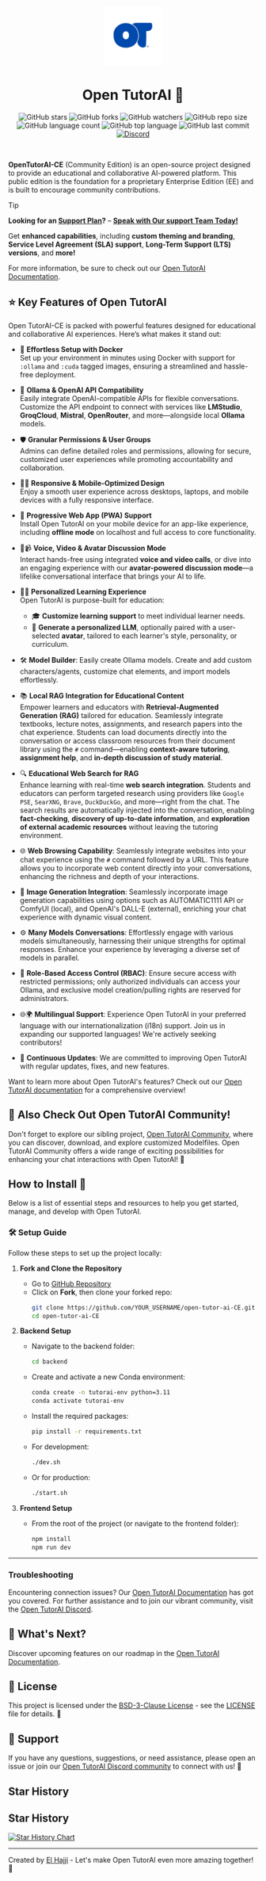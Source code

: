 <div align="center">
<br/>
<img src="static/static/splash.png" width="120px" alt="">
<br/>

# Open TutorAI 👋

![GitHub stars](https://img.shields.io/github/stars/R2D-dev/open-tutor-ai-CE?style=social)
![GitHub forks](https://img.shields.io/github/forks/R2D-dev/open-tutor-ai-CE?style=social)
![GitHub watchers](https://img.shields.io/github/watchers/R2D-dev/open-tutor-ai-CE?style=social)
![GitHub repo size](https://img.shields.io/github/repo-size/R2D-dev/open-tutor-ai-CE)
![GitHub language count](https://img.shields.io/github/languages/count/R2D-dev/open-tutor-ai-CE)
![GitHub top language](https://img.shields.io/github/languages/top/R2D-dev/open-tutor-ai-CE)
![GitHub last commit](https://img.shields.io/github/last-commit/R2D-dev/open-tutor-ai-CE)
[![Discord](https://img.shields.io/badge/Discord-Open_TutorAI-blue?logo=discord&logoColor=white)](https://discord.gg/BTQtE2deEm)

</div>
<br>
<div align="left">

**OpenTutorAI-CE** (Community Edition) is an open-source project designed to provide an educational and collaborative AI-powered platform. This public edition is the foundation for a proprietary Enterprise Edition (EE) and is built to encourage community contributions.

> [!TIP]  
> **Looking for an [Support Plan](https://opentutorai.com)?** – **[Speak with Our support Team Today!](mailto:opentutorai@gmail.com)**
>
> Get **enhanced capabilities**, including **custom theming and branding**, **Service Level Agreement (SLA) support**, **Long-Term Support (LTS) versions**, and **more!**

For more information, be sure to check out our [Open TutorAI Documentation](https://opentutorai.com/docs/intro).

## ⭐ Key Features of Open TutorAI

Open TutorAI-CE is packed with powerful features designed for educational and collaborative AI experiences. Here’s what makes it stand out:

- 🚀 **Effortless Setup with Docker**  
  Set up your environment in minutes using Docker with support for `:ollama` and `:cuda` tagged images, ensuring a streamlined and hassle-free deployment.

- 🤖 **Ollama & OpenAI API Compatibility**  
  Easily integrate OpenAI-compatible APIs for flexible conversations. Customize the API endpoint to connect with services like **LMStudio**, **GroqCloud**, **Mistral**, **OpenRouter**, and more—alongside local **Ollama** models.

- 🛡️ **Granular Permissions & User Groups**  
  Admins can define detailed roles and permissions, allowing for secure, customized user experiences while promoting accountability and collaboration.

- 🧑‍💻 **Responsive & Mobile-Optimized Design**  
  Enjoy a smooth user experience across desktops, laptops, and mobile devices with a fully responsive interface.

- 📱 **Progressive Web App (PWA) Support**  
  Install Open TutorAI on your mobile device for an app-like experience, including **offline mode** on localhost and full access to core functionality.

- 🎤📹 **Voice, Video & Avatar Discussion Mode**  
  Interact hands-free using integrated **voice and video calls**, or dive into an engaging experience with our **avatar-powered discussion mode**—a lifelike conversational interface that brings your AI to life.

- 🧑‍🏫 **Personalized Learning Experience**  
  Open TutorAI is purpose-built for education:  
  - 🎓 **Customize learning support** to meet individual learner needs.  
  - 🧠 **Generate a personalized LLM**, optionally paired with a user-selected **avatar**, tailored to each learner's style, personality, or curriculum.

- 🛠️ **Model Builder**: Easily create Ollama models. Create and add custom characters/agents, customize chat elements, and import models effortlessly.

- 📚 **Local RAG Integration for Educational Content**  
  Empower learners and educators with **Retrieval-Augmented Generation (RAG)** tailored for education. Seamlessly integrate textbooks, lecture notes, assignments, and research papers into the chat experience. Students can load documents directly into the conversation or access classroom resources from their document library using the `#` command—enabling **context-aware tutoring**, **assignment help**, and **in-depth discussion of study material**.
  
- 🔍 **Educational Web Search for RAG**  
  Enhance learning with real-time **web search integration**. Students and educators can perform targeted research using providers like `Google PSE`, `SearXNG`, `Brave`, `DuckDuckGo`, and more—right from the chat. The search results are automatically injected into the conversation, enabling **fact-checking**, **discovery of up-to-date information**, and **exploration of external academic resources** without leaving the tutoring environment.

- 🌐 **Web Browsing Capability**: Seamlessly integrate websites into your chat experience using the `#` command followed by a URL. This feature allows you to incorporate web content directly into your conversations, enhancing the richness and depth of your interactions.

- 🎨 **Image Generation Integration**: Seamlessly incorporate image generation capabilities using options such as AUTOMATIC1111 API or ComfyUI (local), and OpenAI's DALL-E (external), enriching your chat experience with dynamic visual content.

- ⚙️ **Many Models Conversations**: Effortlessly engage with various models simultaneously, harnessing their unique strengths for optimal responses. Enhance your experience by leveraging a diverse set of models in parallel.

- 🔐 **Role-Based Access Control (RBAC)**: Ensure secure access with restricted permissions; only authorized individuals can access your Ollama, and exclusive model creation/pulling rights are reserved for administrators.

- 🌐🌍 **Multilingual Support**: Experience Open TutorAI in your preferred language with our internationalization (i18n) support. Join us in expanding our supported languages! We're actively seeking contributors!

- 🌟 **Continuous Updates**: We are committed to improving Open TutorAI with regular updates, fixes, and new features.

Want to learn more about Open TutorAI's features? Check out our [Open TutorAI documentation](https://opentutorai.com/docs/intro) for a comprehensive overview!

## 🔗 Also Check Out Open TutorAI Community!

Don't forget to explore our sibling project, [Open TutorAI Community](https://discord.gg/BTQtE2deEm), where you can discover, download, and explore customized Modelfiles. Open TutorAI Community offers a wide range of exciting possibilities for enhancing your chat interactions with Open TutorAI! 🚀

## How to Install 🚀

Below is a list of essential steps and resources to help you get started, manage, and develop with Open TutorAI.

### 🛠️ Setup Guide
Follow these steps to set up the project locally:

1. **Fork and Clone the Repository**
   - Go to [GitHub Repository](https://github.com/R2D-dev/open-tutor-ai-CE)
   - Click on **Fork**, then clone your forked repo:
     ```bash
     git clone https://github.com/YOUR_USERNAME/open-tutor-ai-CE.git
     cd open-tutor-ai-CE
     ```

2. **Backend Setup**
   - Navigate to the backend folder:
     ```bash
     cd backend
     ```
   - Create and activate a new Conda environment:
     ```bash
     conda create -n tutorai-env python=3.11
     conda activate tutorai-env
     ```
   - Install the required packages:
     ```bash
     pip install -r requirements.txt
     ```

   - For development:
     ```bash
     ./dev.sh
     ```
   - Or for production:
     ```bash
     ./start.sh
     ```

3. **Frontend Setup**
   - From the root of the project (or navigate to the frontend folder):
     ```bash
     npm install
     npm run dev
     ```
---

### Troubleshooting

Encountering connection issues? Our [Open TutorAI Documentation](https://opentutorai.com/docs/troubleshooting/) has got you covered. For further assistance and to join our vibrant community, visit the [Open TutorAI Discord](https://discord.gg/BTQtE2deEm).

## 🌟 What's Next? 

Discover upcoming features on our roadmap in the [Open TutorAI Documentation](https://opentutorai.com/docs/roadmap).

## 📜 License

This project is licensed under the [BSD-3-Clause License](LICENSE) - see the [LICENSE](LICENSE) file for details. 📄

## 💬 Support

If you have any questions, suggestions, or need assistance, please open an issue or join our
[Open TutorAI Discord community](https://discord.gg/BTQtE2deEm) to connect with us! 🤝

## Star History

## Star History

<a href="https://www.star-history.com/#R2D-dev/open-tutor-ai-CE&Date">
 <picture>
   <source media="(prefers-color-scheme: dark)" srcset="https://api.star-history.com/svg?repos=R2D-dev/open-tutor-ai-CE&type=Date&theme=dark" />
   <source media="(prefers-color-scheme: light)" srcset="https://api.star-history.com/svg?repos=R2D-dev/open-tutor-ai-CE&type=Date" />
   <img alt="Star History Chart" src="https://api.star-history.com/svg?repos=R2D-dev/open-tutor-ai-CE&type=Date" />
 </picture>
</a>

---

Created by [El Hajji](https://github.com/pr-elhajji) - Let's make Open TutorAI even more amazing together! 💪
